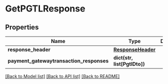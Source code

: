 # GetPGTLResponse

## Properties
Name | Type | Description | Notes
------------ | ------------- | ------------- | -------------
**response_header** | [**ResponseHeader**](ResponseHeader.md) |  | [optional] 
**payment_gatewaytransaction_responses** | **dict(str, list[PgtlDto])** |  | [optional] 

[[Back to Model list]](../README.md#documentation-for-models) [[Back to API list]](../README.md#documentation-for-api-endpoints) [[Back to README]](../README.md)


